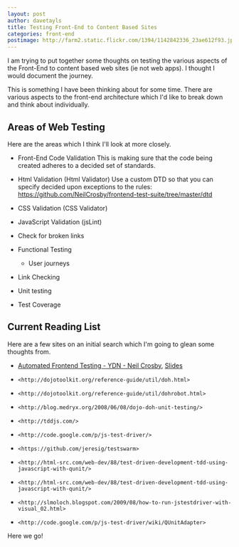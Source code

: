 ```yaml
---
layout: post
author: davetayls
title: Testing Front-End to Content Based Sites
categories: front-end
postimage: http://farm2.static.flickr.com/1394/1142842336_23ae612f93.jpg
---
```


I am trying to put together some thoughts on testing the various aspects of the Front-End to content based web sites (ie not web apps). I thought I would document the journey.

This is something I have been thinking about for some time. There are various aspects to the front-end architecture which I'd like to break down and think about individually.

Areas of Web Testing
---------------------

Here are the areas which I think I'll look at more closely.

*    Front-End Code Validation
     This is making sure that the code being created adheres to a decided set of standards.

*    Html Validation (Html Validator)
     Use a custom DTD so that you can specify decided upon exceptions to the rules:
     https://github.com/NeilCrosby/frontend-test-suite/tree/master/dtd
*    CSS Validation (CSS Validator)
*    JavaScript Validation (jsLint)
*    Check for broken links

*   Functional Testing

    *    User journeys

*   Link Checking
*   Unit testing
*   Test Coverage

Current Reading List
--------------------

Here are a few sites on an initial search which I'm going to glean some thoughts from.

*   [Automated Frontend Testing - YDN - Neil Crosby](http://www.vimeo.com/4093731), [Slides](http://www.slideshare.net/neilcrosby/automated-frontend-testing)
*     <http://dojotoolkit.org/reference-guide/util/doh.html>
*     <http://dojotoolkit.org/reference-guide/util/dohrobot.html>
*     <http://blog.medryx.org/2008/06/08/dojo-doh-unit-testing/>
*     <http://tddjs.com/>
*     <http://code.google.com/p/js-test-driver/>
*     <https://github.com/jeresig/testswarm>
*     <http://html-src.com/web-dev/88/test-driven-development-tdd-using-javascript-with-qunit/>
*     <http://html-src.com/web-dev/88/test-driven-development-tdd-using-javascript-with-qunit/>
*     <http://slmoloch.blogspot.com/2009/08/how-to-run-jstestdriver-with-visual_02.html>
*     <http://code.google.com/p/js-test-driver/wiki/QUnitAdapter>

Here we go!
